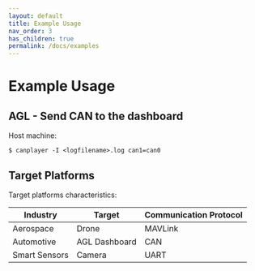 ```yaml
---
layout: default
title: Example Usage
nav_order: 3
has_children: true
permalink: /docs/examples
---
```


# Example Usage

## AGL - Send CAN to the dashboard

Host machine:

```
$ canplayer -I <logfilename>.log can1=can0
```


## Target Platforms

Target platforms characteristics:

| **Industry**  | **Target**    | **Communication Protocol** |
|---------------|---------------|----------------------------|
| Aerospace     | Drone         | MAVLink                    |
| Automotive    | AGL Dashboard | CAN                        |
| Smart Sensors | Camera        | UART                       |
